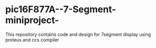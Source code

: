 # pic16F877A--7-Segment-miniproject-
This repository contains code and design for 7segment display using proteus and ccs compiler
